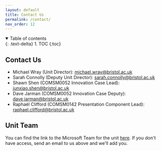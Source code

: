 ```yaml
---
layout: default
title: Contact Us
permalink: /contact/
nav_order: 12
---
```


<details open markdown="block">
<summary>
Table of contents
</summary>
{: .text-delta}
1. TOC
{:toc}
</details>

## Contact Us

* Michael Wray (Unit Director): [michael.wray@bristol.ac.uk](mailto:michael.wray@bristol.ac.uk)
* Sarah Connolly (Deputy Unit Director): [sarah.connolly@bristol.ac.uk](mailto:sarah.connolly@bristol.ac.uk)
* Shawn Shen (COMSM0052 Innovation Case Lead): [junxiao.shen@bristol.ac.uk](mailto:junxiao.shen@bristol.ac.uk)
* Dave Jarman (COMSM0052 Innovation Case Deputy): [dave.jarman@bristol.ac.uk](mailto:dave.jarman@bristol.ac.uk)
* Raphaël Clifford (COMSM0142 Presentation Component Lead): [raphael.clifford@bristol.ac.uk](mailto:raphael.clifford@bristol.ac.uk)

## Unit Team

You can find the link to the Microsoft Team for the unit
[here](https://teams.microsoft.com/l/channel/19%3AK4nrxTho97cquGAF1BIZz-Pu7AlE5hVMQwuvDkr4A_g1%40thread.tacv2/General?groupId=2afc7cab-8743-48ed-aaaa-b0d542d2bb68&tenantId=b2e47f30-cd7d-4a4e-a5da-b18cf1a4151b).
If you don't have access, send an email to us above and we'll add you.
